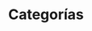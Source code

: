 ---
title: Categorías
layout: categories
permalink: /categories/
order: 2
icon: fas fa-folder-open
---